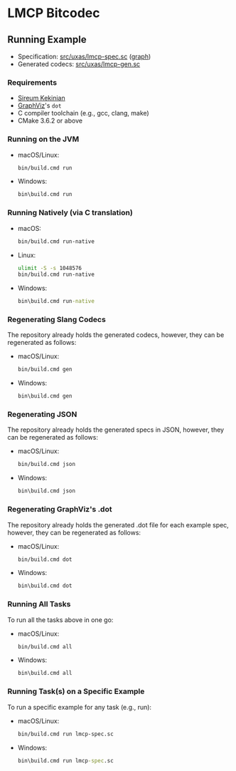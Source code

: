 # LMCP Bitcodec

## Running Example

* Specification: [src/uxas/lmcp-spec.sc](src/uxas/lmcp-spec.sc) ([graph](https://raw.githubusercontent.com/loonwerks/CASE/master/TA2/lmcp-message-format/bitcodec/src/uxas/lmcp-spec.dot.svg))
* Generated codecs: [src/uxas/lmcp-gen.sc](src/uxas/lmcp-gen.sc)

### Requirements

* [Sireum Kekinian](https://github.com/sireum/kekinian)
* [GraphViz](https://www.graphviz.org)'s `dot`
* C compiler toolchain (e.g., gcc, clang, make)
* CMake 3.6.2 or above

### Running on the JVM

* macOS/Linux:

  ```bash
  bin/build.cmd run
  ```

* Windows:

  ```cmd
  bin\build.cmd run
  ```
  
### Running Natively (via C translation)

* macOS:

  ```bash
  bin/build.cmd run-native
  ```

* Linux:

  ```bash
  ulimit -S -s 1048576
  bin/build.cmd run-native
  ```

* Windows:

  ```cmd
  bin\build.cmd run-native
  ```
  
### Regenerating Slang Codecs

The repository already holds the generated codecs, however,
they can be regenerated as follows:

* macOS/Linux:

  ```bash
  bin/build.cmd gen
  ```

* Windows:

  ```cmd
  bin\build.cmd gen
  ```
  
### Regenerating JSON

The repository already holds the generated specs in JSON, however,
they can be regenerated as follows:

* macOS/Linux:

  ```bash
  bin/build.cmd json
  ```

* Windows:

  ```cmd
  bin\build.cmd json
  ```
  
### Regenerating GraphViz's .dot

The repository already holds the generated .dot file for each example spec, 
however, they can be regenerated as follows:

* macOS/Linux:

  ```bash
  bin/build.cmd dot
  ```

* Windows:

  ```cmd
  bin\build.cmd dot
  ```

### Running All Tasks

To run all the tasks above in one go:

* macOS/Linux:

  ```bash
  bin/build.cmd all
  ```

* Windows:

  ```cmd
  bin\build.cmd all
  ```

### Running Task(s) on a Specific Example

To run a specific example for any task (e.g., run):
  
* macOS/Linux:

  ```bash
  bin/build.cmd run lmcp-spec.sc
  ```

* Windows:

  ```cmd
  bin\build.cmd run lmcp-spec.sc
  ```
